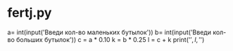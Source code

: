 # fertj.py
a= int(input('Введи кол-во маленьких бутылок'))  b= int(input('Введи кол-во больших бутылок')) c = a * 0.10 k = b * 0.25  l = c + k print('$',l,'$')
